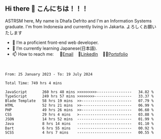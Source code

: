 ## Hi there 👋 こんにちは！！！
ASTRSM here, My name is Dhafa Defrito and I'm an Information Systems graduate. I'm from Indonesia and currently living in Jakarta. よろしくお願いたします

- 🔭 I’m a proficient front-end web developer.
- 🌱 I’m currently learning Japanese(日本語).
- 📫 How to reach me: &nbsp;&nbsp;&nbsp;&nbsp;📧[Email](ddefrito@gmail.com)&nbsp;&nbsp;&nbsp;&nbsp;💼[LinkedIn](https://www.linkedin.com/in/dhafa-defrita-rama-yudistira-9357a9229/)&nbsp;&nbsp;&nbsp;&nbsp;👨‍🎨[Portofolio](https://ddefrito.vercel.app/)
<br>
<!-- <p align="left">
<a href="https://github.com/ASTRSM">
  <img height="180em" src="https://github-readme-stats-eight-theta.vercel.app/api?username=ASTRSM&show_icons=true&theme=dracula&include_all_commits=true&count_private=true"/>
  <img height="180em" src="https://github-readme-stats-eight-theta.vercel.app/api/top-langs/?username=ASTRSM&layout=compact&langs_count=8&theme=dracula"/>
</a>
</p> -->

<!--START_SECTION:waka-->

```txt
From: 25 January 2023 - To: 19 July 2024

Total Time: 749 hrs 4 mins

JavaScript       260 hrs 48 mins >>>>>>>>>----------------   34.82 %
TypeScript       249 hrs 57 mins >>>>>>>>-----------------   33.37 %
Blade Template   58 hrs 19 mins  >>-----------------------   07.79 %
HTML             52 hrs 21 mins  >>-----------------------   06.99 %
PHP              49 hrs 26 mins  >>-----------------------   06.60 %
CSS              29 hrs 4 mins   >------------------------   03.88 %
JSON             14 hrs 52 mins  -------------------------   01.99 %
Java             8 hrs 14 mins   -------------------------   01.10 %
Dart             6 hrs 55 mins   -------------------------   00.92 %
SCSS             4 hrs 7 mins    -------------------------   00.55 %
```

<!--END_SECTION:waka-->
